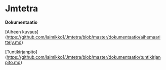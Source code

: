 # Jmtetra


**Dokumentaatio**

[Aiheen kuvaus] (https://github.com/laimikko1/Jmtetra/blob/master/dokumentaatio/aihemaarittely.md)

[Tuntikirjanpito] (https://github.com/laimikko1/Jmtetra/blob/master/dokumentaatio/tuntikirjanpito.md)
